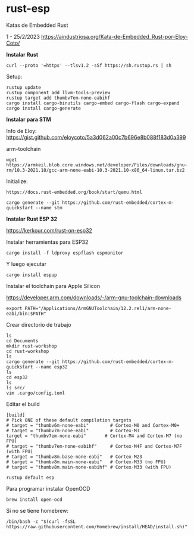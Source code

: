 # rust-esp
Katas de Embedded Rust 

1 - 25/2/2023 https://aindustriosa.org/Kata-de-Embedded_Rust-por-Eloy-Coto/

**Instalar Rust**

```
curl --proto '=https' --tlsv1.2 -sSf https://sh.rustup.rs | sh
```
Setup:
```
rustup update
rustup component add llvm-tools-preview
rustup target add thumbv7em-none-eabihf
cargo install cargo-binutils cargo-embed cargo-flash cargo-expand
cargo install cargo-generate
```

**Instalar para STM**

Info de Eloy: https://gist.github.com/eloycoto/5a3d062a00c7b696e8b088f183d0a399


arm-toolchain
```
wget https://armkeil.blob.core.windows.net/developer/Files/downloads/gnu-rm/10.3-2021.10/gcc-arm-none-eabi-10.3-2021.10-x86_64-linux.tar.bz2
```
Initialize:
```
https://docs.rust-embedded.org/book/start/qemu.html
```
```
cargo generate --git https://github.com/rust-embedded/cortex-m-quickstart --name stm
```


**Instalar Rust ESP 32**

https://kerkour.com/rust-on-esp32

Instalar herramientas para ESP32

```
cargo install -f ldproxy espflash espmonitor
```

Y luego ejecutar

```
cargo install espup
```

Instalar el toolchain para Apple Silicon

https://developer.arm.com/downloads/-/arm-gnu-toolchain-downloads

```
export PATH="/Applications/ArmGNUToolchain/12.2.rel1/arm-none-eabi/bin:$PATH"
```

Crear directorio de trabajo

```
ls
cd Documents
mkdir rust-workshop
cd rust-workshop
ls
cargo generate --git https://github.com/rust-embedded/cortex-m-quickstart --name esp32  
ls
cd esp32
ls
ls src/
vim .cargo/config.toml 
```

Editar el build 

```
[build]
# Pick ONE of these default compilation targets
# target = "thumbv6m-none-eabi"        # Cortex-M0 and Cortex-M0+
# target = "thumbv7m-none-eabi"        # Cortex-M3
target = "thumbv7em-none-eabi"       # Cortex-M4 and Cortex-M7 (no FPU)
# target = "thumbv7em-none-eabihf"     # Cortex-M4F and Cortex-M7F (with FPU)
# target = "thumbv8m.base-none-eabi"   # Cortex-M23
# target = "thumbv8m.main-none-eabi"   # Cortex-M33 (no FPU)
# target = "thumbv8m.main-none-eabihf" # Cortex-M33 (with FPU)
```

```
rustup default esp
```

Para programar instalar  OpenOCD

```
brew install open-ocd
```
Si no se tiene homebrew:
```
/bin/bash -c "$(curl -fsSL https://raw.githubusercontent.com/Homebrew/install/HEAD/install.sh)"
```
